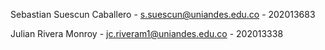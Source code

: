 Sebastian Suescun Caballero  -  s.suescun@uniandes.edu.co  -  202013683



Julian Rivera Monroy  -  jc.riveram1@uniandes.edu.co  -  202013338
